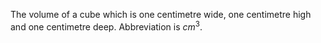 The volume of a cube which is one centimetre wide, one centimetre high
and one centimetre deep. Abbreviation is $cm^{3}.$
